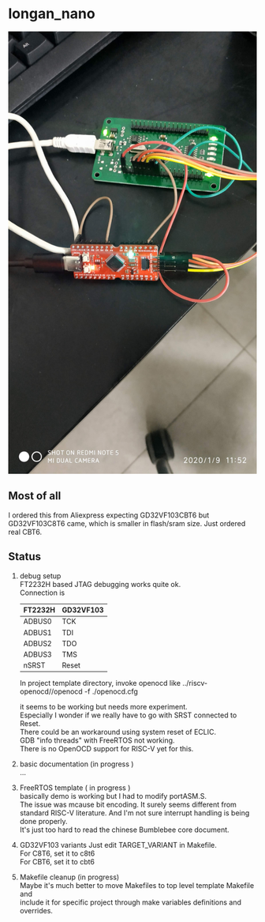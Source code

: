 # longan_nano
![Setup](doc/setup.jpg "setup")

## Most of all
I ordered this from Aliexpress expecting GD32VF103CBT6 but GD32VF103C8T6 came, which is smaller in flash/sram size.
Just ordered real CBT6.

## Status
1. debug setup  
   FT2232H based JTAG debugging works quite ok.  
   Connection is  

   | FT2232H | GD32VF103 |
   | ------- | --------- |
   | ADBUS0  | TCK       |
   | ADBUS1  | TDI       |
   | ADBUS2  | TDO       |
   | ADBUS3  | TMS       |
   | nSRST   | Reset     |

   In project template directory, invoke openocd like
   ../riscv-openocd/<your OS>/openocd -f ./openocd.cfg

   it seems to be working but needs more experiment.  
   Especially I wonder if we really have to go with SRST connected to Reset.  
   There could be an workaround using system reset of ECLIC.  
   GDB "info threads" with FreeRTOS not working.  
   There is no OpenOCD support for RISC-V yet for this.
2. basic documentation (in progress )  
   ...
3. FreeRTOS template ( in progress )  
   basically demo is working but I had to modify portASM.S.  
   The issue was mcause bit encoding. It surely seems different from  
   standard RISC-V literature.
   And I'm not sure interrupt handling is being done properly.  
   It's just too hard to read the chinese Bumblebee core document.  
4. GD32VF103 variants
   Just edit TARGET_VARIANT in Makefile.  
   For C8T6, set it to c8t6  
   For CBT6, set it to cbt6

5. Makefile cleanup (in progress)  
   Maybe it's much better to move Makefiles to top level template Makefile and  
   include it for specific project through make variables definitions and overrides.
